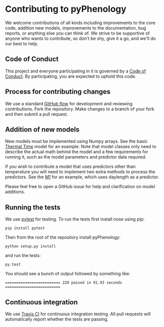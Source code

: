 # Contributing to pyPhenology

We welcome contributions of all kinds including improvements to the core code,
addition new models, improvements to the documentation, bug reports, or
anything else you can think of. We strive to be supportive of anyone who wants
to contribute, so don't be shy, give it a go, and we'll do our best to help.

## Code of Conduct

This project and everyone participating in it is governed by a
[Code of Conduct](https://github.com/sdtaylor/pyPhenology/blob/master/CODE_OF_CONDUCT.md).
By participating, you are expected to uphold this code.

## Process for contributing changes

We use a standard
[GitHub flow](https://guides.github.com/introduction/flow/index.html) for
development and reviewing contributions. Fork the repository. Make changes to a
branch of your fork and then submit a pull request.

## Addition of new models

New models must be implemented using Numpy arrays. See the basic
[Thermal Time](http://pyphenology.readthedocs.io/en/master/generated/pyPhenology.models.ThermalTime.html)
model for an example. Note that model classes only need to describe the actual
math behind the model and a few requirements for running it,
such as the model parameters and predictor data required.

If you wish to contribute a model that uses predictors other than temperature
you will need to implement two extra methods to process the predictors. See
the [M1](http://pyphenology.readthedocs.io/en/master/generated/pyPhenology.models.M1.html)
for an example, which uses daylength as a predictor.

Please feel free to open a GitHub issue for help and clarification on model
additions.

## Running the tests

We use [pytest](https://docs.pytest.org) for testing. To run the
tests first install nose using pip:

`pip install pytest`

Then from the root of the repository install pyPhenology:

`python setup.py install`

and run the tests:

`py.test`

You should see a bunch of output followed by something like:

```
========================= 220 passed in 91.93 seconds =========================

```

## Continuous integration

We use [Travis CI](https://travis-ci.org/) for continuous integration
testing. All pull requests will automatically report whether the tests are
passing.
